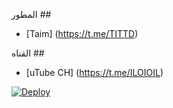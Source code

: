 المطور ##

* [Taim] (https://t.me/TITTD)

القناه ##

* [uTube CH] (https://t.me/ILOIOIL)


[![Deploy](https://www.herokucdn.com/deploy/button.svg)](https://heroku.com/deploy?template=https://github.com/dn5dk/uTube)



